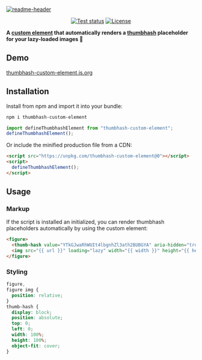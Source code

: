 <p align="center">

[![readme-header](https://github.com/hirasso/thumbhash-custom-element/assets/869813/978e2445-d11c-4f32-8f73-e0cf8dfdce8c)](https://thumbhash-custom-element.js.org)

</p>

<div align="center">

[![Test status](https://img.shields.io/github/actions/workflow/status/hirasso/thumbhash-custom-element/e2e-tests.yml?branch=main&label=tests)](https://github.com/hirasso/thumbhash-custom-element/actions/workflows/e2e-tests.yml)
[![License](https://img.shields.io/github/license/hirasso/thumbhash-custom-element.svg)](https://github.com/hirasso/thumbhash-custom-element/blob/master/LICENSE)

</div>

**A [custom element](https://developer.mozilla.org/en-US/docs/Web/API/Web_components/Using_custom_elements) that automatically renders a [thumbhash](https://github.com/evanw/thumbhash) placeholder for your lazy-loaded images 🎨**

## Demo

[thumbhash-custom-element.js.org](https://thumbhash-custom-element.js.org)

## Installation

Install from npm and import it into your bundle:

```bash
npm i thumbhash-custom-element
```

```js
import defineThumbhashElement from "thumbhash-custom-element";
defineThumbhashElement();
```

Or include the minified production file from a CDN:

```html
<script src="https://unpkg.com/thumbhash-custom-element@0"></script>
<script>
  defineThumbhashElement();
</script>
```

## Usage

### Markup

If the script is installed an initialized, you can render thumbhash placeholders automatically by using the custom element:

```html
<figure>
  <thumb-hash value="YTkGJwaRhWUIt4lbgnhZl3ath2BUBGYA" aria-hidden="true"></thumbhash-element>
  <img src="{{ url }}" loading="lazy" width="{{ width }}" height="{{ height }}" alt="{{ alt }}">
</figure>
```

### Styling

```css
figure,
figure img {
  position: relative;
}
thumb-hash {
  display: block;
  position: absolute;
  top: 0;
  left: 0;
  width: 100%;
  height: 100%;
  object-fit: cover;
}
```
